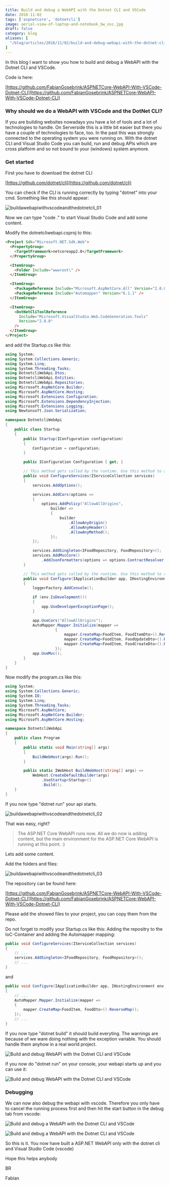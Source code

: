 ```yaml
---
title: Build and debug a WebAPI with the Dotnet CLI and VSCode
date: 2016-11-02
tags: ['aspnetcore', 'dotnetcli']
image: aerial-view-of-laptop-and-notebook_bw_osc.jpg
draft: false
category: blog
aliases: [
  "/blog/articles/2016/11/02/build-and-debug-webapi-with-the-dotnet-cli-and-vscode/"
]
---
```


In this blog I want to show you how to build and debug a WebAPI with the Dotnet CLI and VSCode.

Code is here:

[https://github.com/FabianGosebrink/ASPNETCore-WebAPI-With-VSCode-Dotnet-CLI](https://github.com/FabianGosebrink/ASPNETCore-WebAPI-With-VSCode-Dotnet-CLI)

### Why should we do a WebAPI with VSCode and the DotNet CLI?

If you are building websites nowadays you have a lot of tools and a lot of technologies to handle. On Serverside this is a little bit easier but there you have a couple of technologies to face, too. In the past this was strongly connected to the operating system you were running on. With the dotnet CLI and Visual Studio Code you can build, run and debug APIs which are cross platform and so not bound to your (windows) system anymore.

### Get started

First you have to download the dotnet CLI

[https://github.com/dotnet/cli](https://github.com/dotnet/cli)

You can check if the CLI is running correctly by typing "dotnet" into your cmd. Something like this should appear:

![buildawebapiwithvscodeandthedotnetcli_01]({{site.baseurl}}assets/articles/wp-content/uploads/2016/11/BuildaWebAPIwithVSCodeandtheDotNetCLI_01.jpg)</a>

Now we can type "code ." to start Visual Studio Code and add some content.

Modify the dotnetcliwebapi.csproj to this:

```html
<Project Sdk="Microsoft.NET.Sdk.Web">
  <PropertyGroup>
    <TargetFramework>netcoreapp2.0</TargetFramework>
  </PropertyGroup>

  <ItemGroup>
    <Folder Include="wwwroot\" />
  </ItemGroup>

  <ItemGroup>
    <PackageReference Include="Microsoft.AspNetCore.All" Version="2.0.0" />
    <PackageReference Include="Automapper" Version="6.1.1" />
  </ItemGroup>

  <ItemGroup>
    <DotNetCliToolReference
      Include="Microsoft.VisualStudio.Web.CodeGeneration.Tools"
      Version="2.0.0"
    />
  </ItemGroup>
</Project>
```

and add the Startup.cs like this:

```csharp
using System;
using System.Collections.Generic;
using System.Linq;
using System.Threading.Tasks;
using DotnetcliWebApi.Dtos;
using DotnetcliWebApi.Entities;
using DotnetcliWebApi.Repositories;
using Microsoft.AspNetCore.Builder;
using Microsoft.AspNetCore.Hosting;
using Microsoft.Extensions.Configuration;
using Microsoft.Extensions.DependencyInjection;
using Microsoft.Extensions.Logging;
using Newtonsoft.Json.Serialization;

namespace DotnetcliWebApi
{
    public class Startup
    {
        public Startup(IConfiguration configuration)
        {
            Configuration = configuration;
        }

        public IConfiguration Configuration { get; }

        // This method gets called by the runtime. Use this method to add services to the container.
        public void ConfigureServices(IServiceCollection services)
        {
            services.AddOptions();

            services.AddCors(options =>
            {
                options.AddPolicy("AllowAllOrigins",
                    builder =>
                    {
                        builder
                            .AllowAnyOrigin()
                            .AllowAnyHeader()
                            .AllowAnyMethod();
                    });
            });

            services.AddSingleton<IFoodRepository, FoodRepository>();
            services.AddMvcCore()
                .AddJsonFormatters(options => options.ContractResolver = new CamelCasePropertyNamesContractResolver());
        }

        // This method gets called by the runtime. Use this method to configure the HTTP request pipeline.
        public void Configure(IApplicationBuilder app, IHostingEnvironment env, ILoggerFactory loggerFactory)
        {
            loggerFactory.AddConsole();

            if (env.IsDevelopment())
            {
                app.UseDeveloperExceptionPage();
            }

            app.UseCors("AllowAllOrigins");
            AutoMapper.Mapper.Initialize(mapper =>
                      {
                          mapper.CreateMap<FoodItem, FoodItemDto>().ReverseMap();
                          mapper.CreateMap<FoodItem, FoodUpdateDto>().ReverseMap();
                          mapper.CreateMap<FoodItem, FoodCreateDto>().ReverseMap();
                      });
            app.UseMvc();
        }
    }
}
```

Now modify the program.cs like this:

```csharp
using System;
using System.Collections.Generic;
using System.IO;
using System.Linq;
using System.Threading.Tasks;
using Microsoft.AspNetCore;
using Microsoft.AspNetCore.Builder;
using Microsoft.AspNetCore.Hosting;

namespace DotnetcliWebApi
{
    public class Program
    {
        public static void Main(string[] args)
        {
            BuildWebHost(args).Run();
        }

        public static IWebHost BuildWebHost(string[] args) =>
            WebHost.CreateDefaultBuilder(args)
                .UseStartup<Startup>()
                .Build();
    }
}
```

If you now type "dotnet run" your api starts.

![buildawebapiwithvscodeandthedotnetcli_02]({{site.baseurl}}assets/articles/wp-content/uploads/2016/11/BuildaWebAPIwithVSCodeandtheDotNetCLI_02.jpg)

That was easy, right?

> The ASP.NET Core WebAPI runs now. All we do now is adding content, but the main environment for the ASP.NET Core WebAPI is running at this point. :)

Lets add some content.

Add the folders and files:

![buildawebapiwithvscodeandthedotnetcli_03]({{site.baseurl}}assets/articles/wp-content/uploads/2016/11/BuildaWebAPIwithVSCodeandtheDotNetCLI_03.jpg)

The repository can be found here:

[https://github.com/FabianGosebrink/ASPNETCore-WebAPI-With-VSCode-Dotnet-CLI](https://github.com/FabianGosebrink/ASPNETCore-WebAPI-With-VSCode-Dotnet-CLI)

Please add the showed files to your project, you can copy them from the repo.

Do not forget to modify your Startup.cs like this: Adding the repositry to the IoC-Container and adding the Automapper mapping:

```csharp
public void ConfigureServices(IServiceCollection services)
{
    // ...
    services.AddSingleton<IFoodRepository, FoodRepository>();
    // ...
}
```

and

```csharp
public void Configure(IApplicationBuilder app, IHostingEnvironment env, ILoggerFactory loggerFactory)
{
    // ...
    AutoMapper.Mapper.Initialize(mapper =>
    {
        mapper.CreateMap<FoodItem, FoodDto>().ReverseMap();
    });
    // ...
}
```

If you now type "dotnet build" it should build everyting. The warnings are because of we ware doing nothing with the exception variable. You should handle them anyhow in a real world project.

![Build and debug WebAPI with the Dotnet CLI and VSCode]({{site.baseurl}}assets/articles/wp-content/uploads/2016/11/BuildaWebAPIwithVSCodeandtheDotNetCLI_04.jpg)

If you now do "dotnet run" on your console, your webapi starts up and you can use it:

![Build and debug WebAPI with the Dotnet CLI and VSCode]({{site.baseurl}}assets/articles/wp-content/uploads/2016/11/BuildaWebAPIwithVSCodeandtheDotNetCLI_05-1024x555.jpg)

### Debugging

We can now also debug the webapi with vscode. Therefore you only have to cancel the running process first and then hit the start button in the debug tab from vscode:

![Build and debug a WebAPI with the Dotnet CLI and VSCode]({{site.baseurl}}assets/articles/wp-content/uploads/2016/11/BuildaWebAPIwithVSCodeandtheDotNetCLI_06-1024x555.jpg)

![Build and debug a WebAPI with the Dotnet CLI and VSCode]({{site.baseurl}}assets/articles/wp-content/uploads/2016/11/BuildaWebAPIwithVSCodeandtheDotNetCLI_07-1024x553.jpg)

So this is it. You now have built a ASP.NET WebAPI only with the dotnet cli and Visual Studio Code (vscode)

Hope this helps anybody

BR

Fabian
